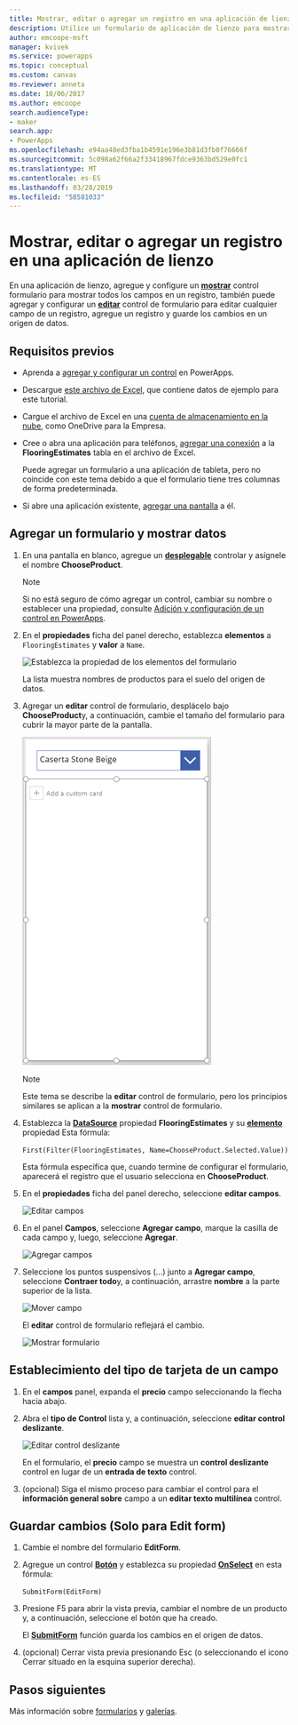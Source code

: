 ```yaml
---
title: Mostrar, editar o agregar un registro en una aplicación de lienzo | Microsoft Docs
description: Utilice un formulario de aplicación de lienzo para mostrar, editar o agregar un registro de una tabla en el origen de datos.
author: emcoope-msft
manager: kvivek
ms.service: powerapps
ms.topic: conceptual
ms.custom: canvas
ms.reviewer: anneta
ms.date: 10/06/2017
ms.author: emcoope
search.audienceType:
- maker
search.app:
- PowerApps
ms.openlocfilehash: e94aa48ed3fba1b4591e196e3b81d3fb0f76666f
ms.sourcegitcommit: 5c098a62f66a2f33418967fdce9363bd529e0fc1
ms.translationtype: MT
ms.contentlocale: es-ES
ms.lasthandoff: 03/28/2019
ms.locfileid: "58581033"
---
```

# <a name="show-edit-or-add-a-record-in-a-canvas-app"></a>Mostrar, editar o agregar un registro en una aplicación de lienzo

En una aplicación de lienzo, agregue y configure un **[mostrar](controls/control-form-detail.md)** control formulario para mostrar todos los campos en un registro, también puede agregar y configurar un **[editar](controls/control-form-detail.md)** control de formulario para editar cualquier campo de un registro, agregue un registro y guarde los cambios en un origen de datos.

## <a name="prerequisites"></a>Requisitos previos

- Aprenda a [agregar y configurar un control](add-configure-controls.md) en PowerApps.
- Descargue [este archivo de Excel](https://az787822.vo.msecnd.net/documentation/get-started-from-data/FlooringEstimates.xlsx), que contiene datos de ejemplo para este tutorial.
- Cargue el archivo de Excel en una [cuenta de almacenamiento en la nube](connections/cloud-storage-blob-connections.md), como OneDrive para la Empresa.
- Cree o abra una aplicación para teléfonos, [agregar una conexión](add-data-connection.md) a la **FlooringEstimates** tabla en el archivo de Excel.

    Puede agregar un formulario a una aplicación de tableta, pero no coincide con este tema debido a que el formulario tiene tres columnas de forma predeterminada.

- Si abre una aplicación existente, [agregar una pantalla](add-screen-context-variables.md) a él.

## <a name="add-a-form-and-show-data"></a>Agregar un formulario y mostrar datos
1. En una pantalla en blanco, agregue un **[desplegable](controls/control-drop-down.md)** controlar y asígnele el nombre **ChooseProduct**.

    > [!NOTE]
   > Si no está seguro de cómo agregar un control, cambiar su nombre o establecer una propiedad, consulte [Adición y configuración de un control en PowerApps](add-configure-controls.md).

1. En el **propiedades** ficha del panel derecho, establezca **elementos** a `FlooringEstimates` y **valor** a `Name`.

    ![Establezca la propiedad de los elementos del formulario](./media/add-form/items-property.png)

    La lista muestra nombres de productos para el suelo del origen de datos.

1. Agregar un **editar** control de formulario, desplácelo bajo **ChooseProduct**y, a continuación, cambie el tamaño del formulario para cubrir la mayor parte de la pantalla.

    ![Agregar un formulario](./media/add-form/add-a-form.png)

    > [!NOTE]
   > Este tema se describe la **editar** control de formulario, pero los principios similares se aplican a la **mostrar** control de formulario.

1. Establezca la **[DataSource](controls/control-form-detail.md)** propiedad **FlooringEstimates** y su **[elemento](controls/control-form-detail.md)** propiedad Esta fórmula:

    `First(Filter(FlooringEstimates, Name=ChooseProduct.Selected.Value))`

   Esta fórmula especifica que, cuando termine de configurar el formulario, aparecerá el registro que el usuario selecciona en **ChooseProduct**.

1. En el **propiedades** ficha del panel derecho, seleccione **editar campos**.

    ![Editar campos](./media/add-form/edit-fields.png)

1. En el panel **Campos**, seleccione **Agregar campo**, marque la casilla de cada campo y, luego, seleccione **Agregar**.

    ![Agregar campos](./media/add-form/add-fields.png)

1. Seleccione los puntos suspensivos (...) junto a **Agregar campo**, seleccione **Contraer todo**y, a continuación, arrastre **nombre** a la parte superior de la lista.

    ![Mover campo](./media/add-form/move-field.png)

    El **editar** control de formulario reflejará el cambio.

    ![Mostrar formulario](./media/add-form/show-form1.png)

## <a name="set-the-card-type-for-a-field"></a>Establecimiento del tipo de tarjeta de un campo
1. En el **campos** panel, expanda el **precio** campo seleccionando la flecha hacia abajo.

1. Abra el **tipo de Control** lista y, a continuación, seleccione **editar control deslizante**.

    ![Editar control deslizante](./media/add-form/edit-slider.png)

    En el formulario, el **precio** campo se muestra un **control deslizante** control en lugar de un **entrada de texto** control.

1. (opcional) Siga el mismo proceso para cambiar el control para el **información general sobre** campo a un **editar texto multilínea** control.

## <a name="edit-form-only-save-changes"></a>Guardar cambios (Solo para Edit form)

1. Cambie el nombre del formulario **EditForm**.

1. Agregue un control **[Botón](controls/control-button.md)** y establezca su propiedad **[OnSelect](controls/properties-core.md)** en esta fórmula:

   `SubmitForm(EditForm)`

1. Presione F5 para abrir la vista previa, cambiar el nombre de un producto y, a continuación, seleccione el botón que ha creado.

    El **[SubmitForm](functions/function-form.md)** función guarda los cambios en el origen de datos.

1. (opcional) Cerrar vista previa presionando Esc (o seleccionando el icono Cerrar situado en la esquina superior derecha).

## <a name="next-steps"></a>Pasos siguientes
Más información sobre [formularios](working-with-forms.md) y [galerías](working-with-formulas.md).
